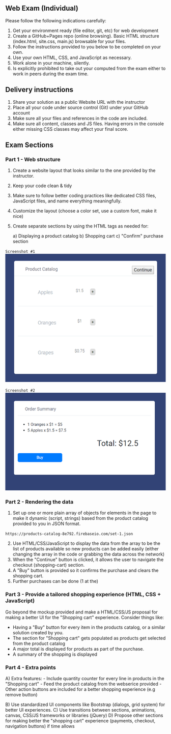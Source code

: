 
## Web Exam (Individual)

Please follow the following indications carefully:

1) Get your environment ready (file editor, git, etc) for web development
2) Create a GitHub+Pages repo (online browsing). Basic HTML structure (index.html, site.css, main.js) browsable for your files.
3) Follow the instructions provided to you below to be completed on your own.
4) Use your own HTML, CSS, and JavaScript as necessary.
5) Work alone in your machine, silently.
6) Is explicitly prohibited to take out your computed from the exam either to work in peers during the exam time.

## Delivery instructions
1) Share your solution as a public Website URL with the instructor
2) Place all your code under source control (Git) under your GitHub account
3) Make sure all your files and references in the code are included.
4) Make sure all content, classes and JS files. Having errors in the console either missing CSS classes may affect your final score. 

## Exam Sections

### Part 1 - Web structure
1) Create a website layout that looks similar to the one provided by the instructor.
2) Keep your code clean & tidy
3) Make sure to follow better coding practices like dedicated CSS files, JavaScript files, and name everything meaningfully.
4) Customize the layout (choose a color set, use a custom font, make it nice)
5) Create separate sections by using the HTML tags as needed for:

    a) Displaying a product catalog
    b) Shopping cart
    c) "Confirm" purchase section

`Screenshot #1`
![Screenshot-01](/final-exam/screenshot-01.png)

`Screenshot #2`
![Screenshot-02](/final-exam/screenshot-02.png)

### Part 2 - Rendering the data
1) Set up one or more plain array of objects for elements in the page to make it dynamic (script, strings) based from the product catalog provided to you in JSON format.

`https://products-catalog-8e792.firebaseio.com/set-1.json`

2) Use HTML/CSS/JavaScript to display the data from the array to be the list of products available so new products can be added easily (either changing the array in the code or grabbing the data across the network)
3) When the "Continue" button is clicked, it allows the user to navigate the checkout (shopping-cart) section.
4) A "Buy" button is provided so it confirms the purchase and clears the shopping cart.
5) Further purchases can be done (1 at the)

### Part 3 - Provide a tailored shopping experience (HTML, CSS + JavaScript)
Go beyond the mockup provided and make a HTML/CSS/JS proposal for making a better UI for the "Shopping cart" experience. Consider things like:

- Having a "Buy" button for every item in the products catalog, or a similar solution created by you.
- The section for "Shopping cart" gets populated as products get selected from the product catalog
- A major total is displayed for products as part of the purchase.
- A summary of the shopping is displayed

### Part 4 - Extra points
A) Extra features:
    - Include quantity counter for every line in products in the "Shopping cart"
    - Feed the product catalog from the webserice provided
    - Other action buttons are included for a better shopping experience (e.g remove button)

B) Use standardized UI components like Bootstrap (dialogs, grid system) for better UI experiences.
C) Use transitions between sections, animations, canvas, CSS/JS frameworks or libraries (jQuery)
D) Propose other sections for making better the "shopping cart" experience (payments, checkout, navigation buttons) if time allows
